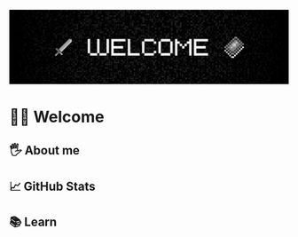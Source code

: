 ![Header](https://github.com/mark-chikunov/mark-chikunov/blob/main/assets/welcome1.jpg)

# 🙋‍♂️ Welcome

## 🖐️ About me

## 📈 GitHub Stats

## 📚 Learn
